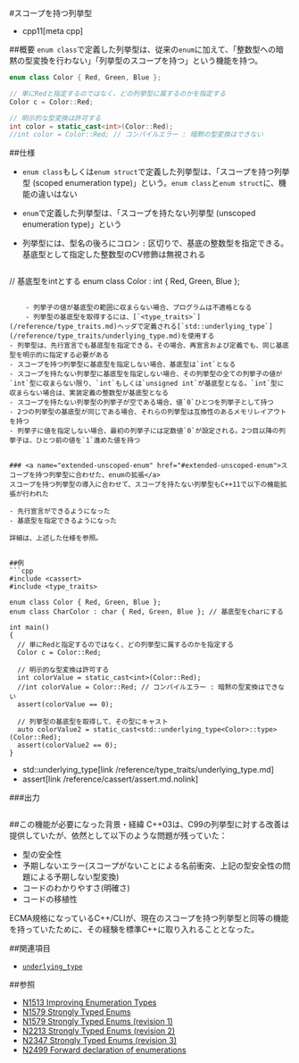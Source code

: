 #スコープを持つ列挙型
* cpp11[meta cpp]

##概要
`enum class`で定義した列挙型は、従来の`enum`に加えて、「整数型への暗黙の型変換を行わない」「列挙型のスコープを持つ」という機能を持つ。

```cpp
enum class Color { Red, Green, Blue };

// 単にRedと指定するのではなく、どの列挙型に属するのかを指定する
Color c = Color::Red;

// 明示的な型変換は許可する
int color = static_cast<int>(Color::Red);
//int color = Color::Red; // コンパイルエラー : 暗黙の型変換はできない
```


##仕様
- `enum class`もしくは`enum struct`で定義した列挙型は、「スコープを持つ列挙型 (scoped enumeration type)」という。`enum class`と`enum struct`に、機能の違いはない
- `enum`で定義した列挙型は、「スコープを持たない列挙型 (unscoped enumeration type)」という
- 列挙型には、型名の後ろにコロン `:` 区切りで、基底の整数型を指定できる。基底型として指定した整数型のCV修飾は無視される

    ```cpp
// 基底型をintとする
enum class Color : int {
  Red, Green, Blue
};
```

    - 列挙子の値が基底型の範囲に収まらない場合、プログラムは不適格となる
    - 列挙型の基底型を取得するには、[`<type_traits>`](/reference/type_traits.md)ヘッダで定義される[`std::underlying_type`](/reference/type_traits/underlying_type.md)を使用する
- 列挙型は、先行宣言でも基底型を指定できる。その場合、再宣言および定義でも、同じ基底型を明示的に指定する必要がある
- スコープを持つ列挙型に基底型を指定しない場合、基底型は`int`となる
- スコープを持たない列挙型に基底型を指定しない場合、その列挙型の全ての列挙子の値が`int`型に収まらない限り、`int`もしくは`unsigned int`が基底型となる。`int`型に収まらない場合は、実装定義の整数型が基底型となる
- スコープを持たない列挙型の列挙子が空である場合、値`0`ひとつを列挙子として持つ
- 2つの列挙型の基底型が同じである場合、それらの列挙型は互換性のあるメモリレイアウトを持つ
- 列挙子に値を指定しない場合、最初の列挙子には定数値`0`が設定される。2つ目以降の列挙子は、ひとつ前の値を`1`進めた値を持つ


### <a name="extended-unscoped-enum" href="#extended-unscoped-enum">スコープを持つ列挙型に合わせた、enumの拡張</a>
スコープを持つ列挙型の導入に合わせて、スコープを持たない列挙型もC++11で以下の機能拡張が行われた

- 先行宣言ができるようになった
- 基底型を指定できるようになった

詳細は、上述した仕様を参照。


##例
```cpp
#include <cassert>
#include <type_traits>

enum class Color { Red, Green, Blue };
enum class CharColor : char { Red, Green, Blue }; // 基底型をcharにする

int main()
{
  // 単にRedと指定するのではなく、どの列挙型に属するのかを指定する
  Color c = Color::Red;

  // 明示的な型変換は許可する
  int colorValue = static_cast<int>(Color::Red);
  //int colorValue = Color::Red; // コンパイルエラー : 暗黙の型変換はできない
  assert(colorValue == 0);

  // 列挙型の基底型を取得して、その型にキャスト
  auto colorValue2 = static_cast<std::underlying_type<Color>::type>(Color::Red);
  assert(colorValue2 == 0);
}
```
* std::underlying_type[link /reference/type_traits/underlying_type.md]
* assert[link /reference/cassert/assert.md.nolink]


###出力
```
```


##この機能が必要になった背景・経緯
C++03は、C99の列挙型に対する改善は提供していたが、依然として以下のような問題が残っていた：

- 型の安全性
- 予期しないエラー(スコープがないことによる名前衝突、上記の型安全性の問題による予期しない型変換)
- コードのわかりやすさ(明確さ)
- コードの移植性

ECMA規格になっているC++/CLIが、現在のスコープを持つ列挙型と同等の機能を持っていたために、その経験を標準C++に取り入れることとなった。


##関連項目
- [`underlying_type`](/reference/type_traits/underlying_type.md)


##参照
- [N1513 Improving Enumeration Types](http://www.open-std.org/jtc1/sc22/wg21/docs/papers/2003/n1513.pdf)
- [N1579 Strongly Typed Enums](http://www.open-std.org/jtc1/sc22/wg21/docs/papers/2004/n1579.pdf)
- [N1579 Strongly Typed Enums (revision 1)](http://www.open-std.org/jtc1/sc22/wg21/docs/papers/2004/n1719.pdf)
- [N2213 Strongly Typed Enums (revision 2)](http://www.open-std.org/jtc1/sc22/wg21/docs/papers/2007/n2213.pdf)
- [N2347 Strongly Typed Enums (revision 3)](http://www.open-std.org/jtc1/sc22/wg21/docs/papers/2007/n2347.pdf)
- [N2499 Forward declaration of enumerations](http://www.open-std.org/jtc1/sc22/wg21/docs/papers/2008/n2499.pdf)

